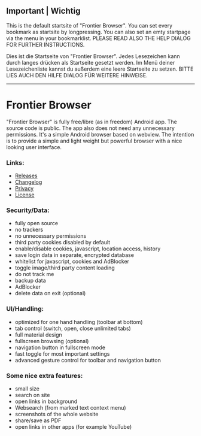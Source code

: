 ## Important | Wichtig

This is the default startsite of "Frontier Browser". You can set every bookmark as startsite by longpressing. You can also set an emty
startpage via the menu in your bookmarklist. PLEASE READ ALSO THE HELP DIALOG FOR FURTHER INSTRUCTIONS.

Dies ist die Startseite von "Frontier Browser". Jedes Lesezeichen kann durch langes drücken als Startseite gesetzt werden. Im Menü
deiner Lesezeichenliste kannst du außerdem eine leere Startseite zu setzen. BITTE LIES AUCH DEN HILFE DIALOG FÜR WEITERE HINWEISE.

--------

# Frontier Browser

"Frontier Browser" is fully free/libre (as in freedom) Android app. The source code is public. The app also does not need any unnecessary
permissions. It's a simple Android browser based on webview. The intention is to provide a simple and light weight but powerful
browser with a nice looking user interface.

<!-- <a href="https://f-droid.org/packages/xyz.johnzhang.frontier/" target="_blank">
<img src="https://f-droid.org/badge/get-it-on.png" alt="Get it on F-Droid" height="80"/></a> -->


### Links:
- [Releases](https://github.com/ZsgsDesign/frontier_android/releases)
- [Changelog](https://github.com/ZsgsDesign/frontier_android/blob/master/CHANGELOG.md)
- [Privacy](https://github.com/ZsgsDesign/frontier_android/blob/master/PRIVACY.md)
- [License](https://github.com/ZsgsDesign/frontier_android/blob/master/LICENSE.md)


### Security/Data:

- fully open source
- no trackers
- no unnecessary permissions
- third party cookies disabled by default
- enable/disable cookies, javascript, location access, history
- save login data in separate, encrypted database
- whitelist for javascript, cookies and AdBlocker
- toggle image/third party content loading
- do not track me
- backup data
- AdBlocker
- delete data on exit (optional)


### UI/Handling:

- optimized for one hand handling (toolbar at bottom)
- tab control (switch, open, close unlimited tabs)
- full material design
- fullscreen browsing (optional)
- navigation button in fullscreen mode
- fast toggle for most important settings
- advanced gesture control for toolbar and navigation button


### Some nice extra features:

- small size
- search on site
- open links in background
- Websearch (from marked text context menu)
- screenshots of the whole website
- share/save as PDF
- open links in other apps (for example YouTube)